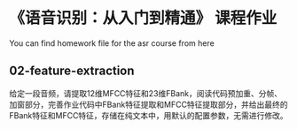 # 《语音识别：从入门到精通》 课程作业
You can find homework file for the asr course from here

## 02-feature-extraction
给定一段音频，请提取12维MFCC特征和23维FBank，阅读代码预加重、分帧、加窗部分，完善作业代码中FBank特征提取和MFCC特征提取部分，并给出最终的FBank特征和MFCC特征，存储在纯文本中，用默认的配置参数，无需进行修改。

